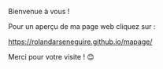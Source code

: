 Bienvenue à vous !

Pour un aperçu de ma page web cliquez sur :

https://rolandarseneguire.github.io/mapage/


Merci pour votre visite ! 😊